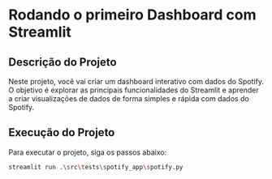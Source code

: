 # Rodando o primeiro Dashboard com Streamlit

## Descrição do Projeto

Neste projeto, você vai criar um dashboard interativo com dados do Spotify. O objetivo é explorar as principais funcionalidades do Streamlit e aprender a criar visualizações de dados de forma simples e rápida com dados do Spotify.

## Execução do Projeto

Para executar o projeto, siga os passos abaixo:

```bash
streamlit run .\src\tests\spotify_app\spotify.py
```
